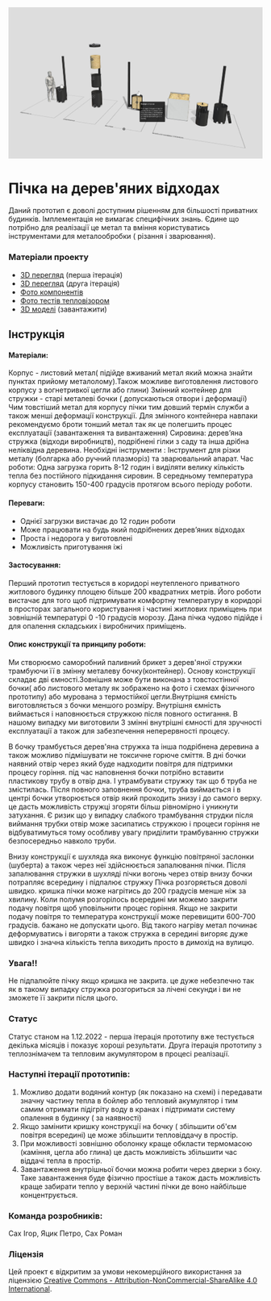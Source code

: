 ![alt text](https://github.com/Ostriv-platform/Wood_chip_stove/blob/main/UA/Stove_model.jpg?raw=true)

# Пічка на дерев'яних відходах

Даний прототип є доволі доступним рішенням для більшості приватних будинків. Імплементація не вимагає  специфічних знань. Єдине що потрібно для реалізації це метал та вміння користуватись інструментами для металообробки ( різання і зварювання).

### Матеріали проекту

- [3D перегляд](https://sketchfab.com/3d-models/stove-prototype-10-52218750ea024a8d8f91d65e440f9fa2) (перша ітерація)
- [3D перегляд](https://sketchfab.com/3d-models/stove-prototype-20-52fff2d47ecf4f34a340b4a304733834) (друга ітерація)
- [Фото компонентів](https://github.com/Ostriv-platform/Wood_chip_stove/tree/main/UA/Photo/Preparations)
- [Фото тестів тепловізором](https://github.com/Ostriv-platform/Wood_chip_stove/tree/main/UA/Photo/Test)
- [3D моделі](https://github.com/Ostriv-platform/Wood_chip_stove/tree/main/UA/3D%20models) (завантажити)

## Інструкція

#### Матеріали: 
Корпус - листовий метал( підійде вживаний метал який можна знайти пунктах прийому металолому).Також можливе виготовлення листового корпусу з вогнетривкої цегли або глини)
Змінний контейнер для стружки -  старі металеві бочки ( допускаються отвори і  деформації)
Чим товстіший метал  для корпусу пічки тим  довший термін служби а також менші деформації конструкції. Для змінного контейнера навпаки рекомендуємо броти тонший метал так як це полегшить процес експлуатації (завантаження та вивантаження)
Сировина: дерев’яна стружка (відходи виробництв), подрібнені гілки  з саду та інша дрібна неліквідна деревина.
Необхідні інструменти : Інструмент для різки металу (болгарка або  ручний плазморіз) та  зварювальний апарат. 
Час роботи: Одна загрузка горить 8-12 годин і виділяти велику кількість тепла без  постійного підкидання сировин. В середньому температура корпусу становить 150-400 градусів  протягом всього періоду роботи.

#### Переваги:  
- Однієї загрузки вистачає до 12 годин  роботи
- Може працювати на будь який подрібнених дерев’яних відходах
- Проста і недорога у виготовлені
- Можливість приготування іжі

#### Застосування:
Перший прототип тестується в  коридорі неутепленого  приватного житлового  будинку площею  більше 200 квадратних метрів. Його роботи вистачає для того щоб підтримувати комфортну температуру в коридорі в просторах загального користування і частині житлових приміщень при зовнішній температурі 0 -10 градусів морозу.
Дана пічка чудово підійде і для опалення складських і виробничих приміщень. 

#### Опис конструкції та принципу роботи:
Ми створюємо саморобний  паливний брикет з дерев'яної стружки  трамбуючи її в змінну металеву бочку(контейнер). 
Основу конструкції складає дві ємності.Зовнішня може бути виконана з товстостінної бочки( або листового металу  як зображено на фото і схемах фізичного прототипу) або мурована з термостійкої цегли.Внутрішня ємність виготовляється з бочки меншого розміру. Внутрішня ємність виймається і наповнюється стружкою після повного остигання. В нашому випадку ми виготовили 3 змінні внутрішні ємності для зручності експлуатації а також для забезпечення неперервності процесу. 

В бочку трамбується дерев'яна стружка та інша подрібнена деревина а також можливо підмішувати    не  токсичне горюче сміття. В  дні бочки  наявний отвір через який буде надходити повітря для підтримки процесу горіння. під час наповнення бочки потрібно вставити пластикову трубу  в отвір дна. І утрамбувати стружку так що б труба не змістилась. Після повного заповнення бочки, труба виймається і в центрі бочки  утворюється отвір який проходить знизу і до самого верху. це дасть можливість стружці згоряти більш рівномірно і уникнути затухання.  Є ризик  що у випадку слабкого трамбування струдки після виймання трубки отвір може засипатись стружкою і процеси горіння не відбуватимуться тому особливу увагу приділити трамбуванню стружки безпосередньо навколо труби. 

Внизу конструкції є шухляда яка виконує функцію повітряної заслонки (шуберта) а також через неї здійснюється запалювання пічки. 
Після запалювання  стружки в шухляді  пічки вогонь через отвір внизу бочки потрапляє всередину і підпалює стружку  Пічка розгоряється доволі швидко. кришка  пічки може нагрітись до 200 градусів менше ніж за хвилину. Коли полумя розгорілось всередині ми можемо закрити подачу повітря щоб уповільнити  процес горіння. Якщо не закрити подачу повітря то температура конструкції може перевищити 600-700 градусів. бажано не допускати цього. Від такого нагріву метал починає деформуватись і вигоряти а також стружка в середині вигоряє дуже швидко і значна кількість тепла виходить просто в димохід на вулицю.

### Увага!! 
Не підпалюйте  пічку якщо кришка не закрита. це дуже небезпечно так як в такому випадку стружка розгориться за лічені секунди і ви не зможете  її закрити після цього. 

### Статус
Статус станом на 1.12.2022 - перша ітерація прототипу вже тестується декілька місяців і показує хороші результати. Друга ітерація прототипу з теплознімачем та тепловим акумулятором в процесі реалізації.  

### Наступні ітерації прототипів:

1. Можливо додати водяний контур (як показано на схемі) і передавати значну частину тепла в бойлер або тепловий акумулятор і тим самим  отримати підігріту воду  в кранах і підтримати систему опалення в будинку ( за наявності)
2. Якщо замінити кришку конструкції  на бочку ( збільшити  об'єм повітря всередині) це може збільшити тепловіддачу в простір.
3. При можливості зовнішню оболонку краще обкласти   термомасою (каміння, цегла або глина) це дасть можливість збільшити  час віддачі тепла в простір.
4. Завантаження  внутрішньої бочки можна  робити через дверки з боку. Таке завантаження буде фізично простіше а також дасть можливість краще  забирати тепло у верхній частині пічки  де воно найбільше концентрується.


### Команда розробників:
Сах Ігор, Яцик Петро, Сах Роман

### Ліцензія 
Цей проект є відкритим за умови некомерційного використання за ліцензією
[Creative Commons - Attribution-NonCommercial-ShareAlike 4.0 International](https://creativecommons.org/licenses/by-nc-sa/4.0/).
